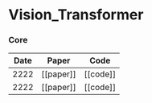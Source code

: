 # Vision_Transformer

### Core

Date | Paper | Code
:---: | :---: | :---:
2222 | [[paper]] | [[code]] |
2222 | [[paper]] | [[code]] |
